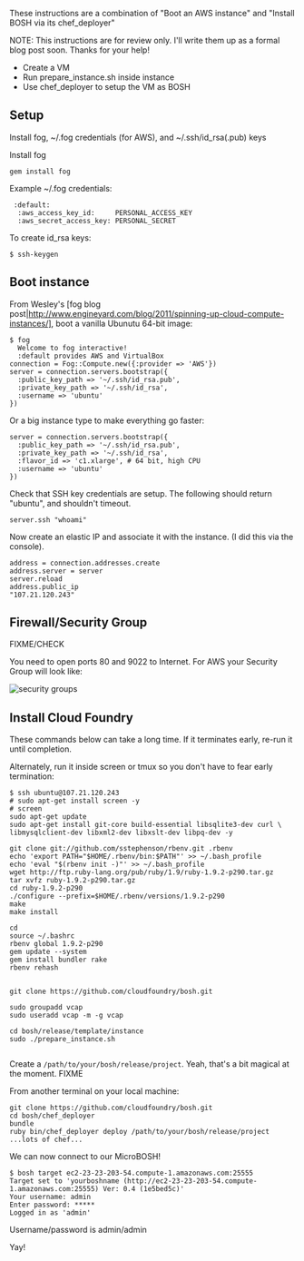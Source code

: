 These instructions are a combination of "Boot an AWS instance" and "Install BOSH via its chef_deployer"

NOTE: This instructions are for review only. I'll write them up as a formal blog post soon. Thanks for your help!


* Create a VM
* Run prepare_instance.sh inside instance
* Use chef_deployer to setup the VM as BOSH

## Setup

Install fog, \~/.fog credentials (for AWS), and \~/.ssh/id_rsa(.pub) keys

Install fog

```
gem install fog
```

Example \~/.fog credentials:

```
 :default:
  :aws_access_key_id:     PERSONAL_ACCESS_KEY
  :aws_secret_access_key: PERSONAL_SECRET
```
To create id_rsa keys:

```
$ ssh-keygen
```

## Boot instance

From Wesley's [fog blog post|http://www.engineyard.com/blog/2011/spinning-up-cloud-compute-instances/], boot a vanilla Ubunutu 64-bit image:

```
$ fog
  Welcome to fog interactive!
  :default provides AWS and VirtualBox
connection = Fog::Compute.new({:provider => 'AWS'})
server = connection.servers.bootstrap({
  :public_key_path => '~/.ssh/id_rsa.pub',
  :private_key_path => '~/.ssh/id_rsa',
  :username => 'ubuntu'
})
```

Or a big instance type to make everything go faster:

```
server = connection.servers.bootstrap({
  :public_key_path => '~/.ssh/id_rsa.pub',
  :private_key_path => '~/.ssh/id_rsa',
  :flavor_id => 'c1.xlarge', # 64 bit, high CPU
  :username => 'ubuntu'
})
```

Check that SSH key credentials are setup. The following should return "ubuntu", and shouldn't timeout.

```
server.ssh "whoami"
```

Now create an elastic IP and associate it with the instance. (I did this via the console).

```
address = connection.addresses.create
address.server = server
server.reload
address.public_ip
"107.21.120.243"
```

## Firewall/Security Group

FIXME/CHECK

You need to open ports 80 and 9022 to Internet. For AWS your Security Group will look like:

![security groups](https://img.skitch.com/20120414-m9g6ndg3gfjs7kdqhbp2y9a6y.png)

## Install Cloud Foundry

These commands below can take a long time. If it terminates early, re-run it until completion.

Alternately, run it inside screen or tmux so you don't have to fear early termination:

```
$ ssh ubuntu@107.21.120.243
# sudo apt-get install screen -y
# screen
sudo apt-get update
sudo apt-get install git-core build-essential libsqlite3-dev curl \
libmysqlclient-dev libxml2-dev libxslt-dev libpq-dev -y

git clone git://github.com/sstephenson/rbenv.git .rbenv
echo 'export PATH="$HOME/.rbenv/bin:$PATH"' >> ~/.bash_profile
echo 'eval "$(rbenv init -)"' >> ~/.bash_profile
wget http://ftp.ruby-lang.org/pub/ruby/1.9/ruby-1.9.2-p290.tar.gz
tar xvfz ruby-1.9.2-p290.tar.gz
cd ruby-1.9.2-p290
./configure --prefix=$HOME/.rbenv/versions/1.9.2-p290
make
make install

cd
source ~/.bashrc
rbenv global 1.9.2-p290
gem update --system
gem install bundler rake
rbenv rehash

   
git clone https://github.com/cloudfoundry/bosh.git

sudo groupadd vcap 
sudo useradd vcap -m -g vcap

cd bosh/release/template/instance
sudo ./prepare_instance.sh


```

Create a `/path/to/your/bosh/release/project`. Yeah, that's a bit magical at the moment. FIXME

From another terminal on your local machine:

```
git clone https://github.com/cloudfoundry/bosh.git
cd bosh/chef_deployer
bundle
ruby bin/chef_deployer deploy /path/to/your/bosh/release/project
...lots of chef...
```

We can now connect to our MicroBOSH!

```
$ bosh target ec2-23-23-203-54.compute-1.amazonaws.com:25555
Target set to 'yourboshname (http://ec2-23-23-203-54.compute-1.amazonaws.com:25555) Ver: 0.4 (1e5bed5c)'
Your username: admin
Enter password: *****
Logged in as 'admin'
```

Username/password is admin/admin

Yay!